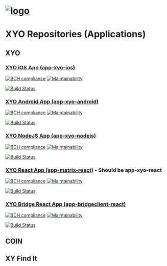 [logo]: https://cdn.xy.company/img/brand/XY_Logo_GitHub.png

# [![logo]](https://xy.company)

# XYO Repositories (Applications)

## XYO

### [XYO iOS App (app-xyo-ios)](https://github.com/XYOracleNetwork/app-xyo-ios)

[![BCH compliance](https://bettercodehub.com/edge/badge/XYOracleNetwork/app-xyo-ios?branch=master&token=d1a1202b305cc5c0aca3499f88cf19c8bbd135bd)](https://bettercodehub.com/)
[![Maintainability](https://api.codeclimate.com/v1/badges/583429734a65544599e2/maintainability)](https://codeclimate.com/repos/5cca44faed50d7023f0021c5/maintainability)

[![Build Status](https://travis-ci.com/XYOracleNetwork/app-xyo-ios.svg?token=DwLaRUVjarU2ZypyaHXe&branch=master)](https://travis-ci.com/XYOracleNetwork/app-xyo-ios)

### [XYO Android App (app-xyo-android)](https://github.com/XYOracleNetwork/app-xyo-android)

[![BCH compliance](https://bettercodehub.com/edge/badge/XYOracleNetwork/app-xyo-android?branch=master&token=6e9bc43622bb1745f4cc467e7f6aba43df3ab3bf)](https://bettercodehub.com/)
[![Maintainability](https://api.codeclimate.com/v1/badges/f16fe6684a5cf8143596/maintainability)](https://codeclimate.com/repos/5c3ea0950154c8026e004420/maintainability)

[![Build Status](https://travis-ci.com/XYOracleNetwork/app-xyo-android.svg?token=A85R2pDnngMDyWoqeLUG&branch=master)](https://travis-ci.com/XYOracleNetwork/app-xyo-android)

### [XYO NodeJS App (app-xyo-nodejs)](https://github.com/XYOracleNetwork/app-xyo-nodejs)

[![BCH compliance](https://bettercodehub.com/edge/badge/XYOracleNetwork/app-xyo-nodejs?branch=master)](https://bettercodehub.com/results/XYOracleNetwork/app-xyo-nodejs)
[![Maintainability](https://api.codeclimate.com/v1/badges/8f85e487311d108420c0/maintainability)](https://codeclimate.com/github/XYOracleNetwork/app-xyo-nodejs/maintainability)

[![Build Status](https://travis-ci.com/XYOracleNetwork/app-xyo-nodejs.svg?token=A85R2pDnngMDyWoqeLUG&branch=master)](https://travis-ci.com/XYOracleNetwork/app-xyo-nodejs)

### [XYO React App (app-matrix-react)](https://github.com/XYOracleNetwork/app-matrix-react) - Should be app-xyo-react

[![BCH compliance](https://bettercodehub.com/edge/badge/XYOracleNetwork/app-matrix-react?branch=develop&token=1e20127b492251fd44f57b4361c4df9714ff2ff3)](https://bettercodehub.com/)
[![Maintainability](https://api.codeclimate.com/v1/badges/563edc770594497c2b62/maintainability)](https://codeclimate.com/repos/5cca47f0e24c0f02b30049e5/maintainability)

[![Build Status](https://travis-ci.com/XYOracleNetwork/app-xyo-react.svg?token=A85R2pDnngMDyWoqeLUG&branch=master)](https://travis-ci.com/XYOracleNetwork/app-xyo-react)

### [XYO Bridge React App (app-bridgeclient-react)](https://github.com/XYOracleNetwork/app-bridgeclient-react)

[![BCH compliance](https://bettercodehub.com/edge/badge/XYOracleNetwork/app-bridgeclient-react?branch=develop&token=cf211435bbe943ac885db4029189241f961ad84a)](https://bettercodehub.com/)
[![Maintainability](https://api.codeclimate.com/v1/badges/ea42dd9dd65638df5e1b/maintainability)](https://codeclimate.com/repos/5cca47a62877960258003735/maintainability)

[![Build Status](https://travis-ci.com/XYOracleNetwork/app-bridgeclient-react.svg?token=A85R2pDnngMDyWoqeLUG&branch=master)](https://travis-ci.com/XYOracleNetwork/app-bridgeclient-react)

## COIN

## XY Find It